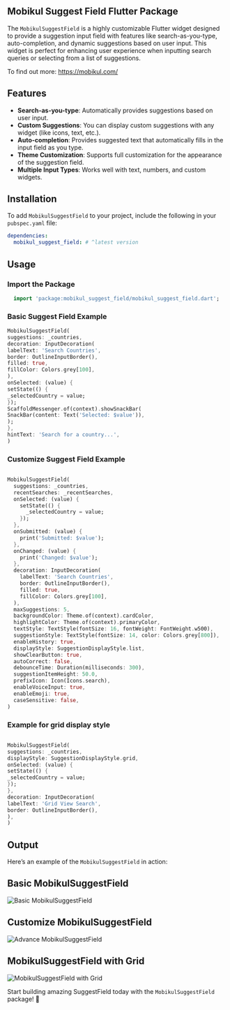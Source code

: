 ## Mobikul Suggest Field Flutter Package

The `MobikulSuggestField` is a highly customizable Flutter widget designed to provide a suggestion input field with features like search-as-you-type, auto-completion, and dynamic suggestions based on user input. This widget is perfect for enhancing user experience when inputting search queries or selecting from a list of suggestions.

To find out more: https://mobikul.com/

## Features

- **Search-as-you-type**: Automatically provides suggestions based on user input.
- **Custom Suggestions**: You can display custom suggestions with any widget (like icons, text, etc.).
- **Auto-completion**: Provides suggested text that automatically fills in the input field as you type.
- **Theme Customization**: Supports full customization for the appearance of the suggestion field.
- **Multiple Input Types**: Works well with text, numbers, and custom widgets.

## Installation

To add `MobikulSuggestField` to your project, include the following in your `pubspec.yaml` file:

```yaml
dependencies:
  mobikul_suggest_field: # ^latest version
```

## Usage
### Import the Package
```dart
  import 'package:mobikul_suggest_field/mobikul_suggest_field.dart';
```
### Basic Suggest Field Example
```dart
MobikulSuggestField(
suggestions: _countries,
decoration: InputDecoration(
labelText: 'Search Countries',
border: OutlineInputBorder(),
filled: true,
fillColor: Colors.grey[100],
),
onSelected: (value) {
setState(() {
_selectedCountry = value;
});
ScaffoldMessenger.of(context).showSnackBar(
SnackBar(content: Text('Selected: $value')),
);
},
hintText: 'Search for a country...',
)

```
 
### Customize Suggest Field Example
```dart

MobikulSuggestField(
  suggestions: _countries,
  recentSearches: _recentSearches,
  onSelected: (value) {
    setState(() {
      _selectedCountry = value;
    });
  },
  onSubmitted: (value) {
    print('Submitted: $value');
  },
  onChanged: (value) {
    print('Changed: $value');
  },
  decoration: InputDecoration(
    labelText: 'Search Countries',
    border: OutlineInputBorder(),
    filled: true,
    fillColor: Colors.grey[100],
  ),
  maxSuggestions: 5,
  backgroundColor: Theme.of(context).cardColor,
  highlightColor: Theme.of(context).primaryColor,
  textStyle: TextStyle(fontSize: 16, fontWeight: FontWeight.w500),
  suggestionStyle: TextStyle(fontSize: 14, color: Colors.grey[800]),
  enableHistory: true,
  displayStyle: SuggestionDisplayStyle.list,
  showClearButton: true,
  autoCorrect: false,
  debounceTime: Duration(milliseconds: 300),
  suggestionItemHeight: 50.0,
  prefixIcon: Icon(Icons.search),
  enableVoiceInput: true,
  enableEmoji: true,
  caseSensitive: false,
)

```

### Example for grid display style
```dart

MobikulSuggestField(
suggestions: _countries,
displayStyle: SuggestionDisplayStyle.grid,
onSelected: (value) {
setState(() {
_selectedCountry = value;
});
},
decoration: InputDecoration(
labelText: 'Grid View Search',
border: OutlineInputBorder(),
),
)


```




## Output

Here’s an example of the `MobikulSuggestField` in action:

## Basic MobikulSuggestField
![Basic MobikulSuggestField]()

## Customize MobikulSuggestField
![Advance MobikulSuggestField]()

## MobikulSuggestField with Grid 
![MobikulSuggestField with Grid]()




Start building amazing SuggestField today with the `MobikulSuggestField` package! 🚀